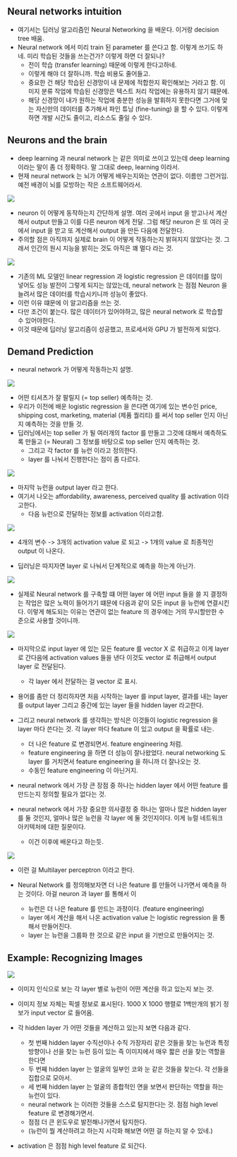 ## Neural networks intuition 

- 여기서는 딥러닝 알고리즘인 Neural Networking 을 배운다. 이거랑 decision tree 배움.
- Neural network 에서 미리 train 된 parameter 를 쓴다고 함. 이렇게 쓰기도 하네. 미리 학습된 것들을 쓰는건가? 이렇게 하면 더 잘되나?
  - 전이 학습 (transfer learning) 때문에 이렇게 한다고하네.
  - 이렇게 해야 더 잘하니까. 학습 비용도 줄어들고.
  - 중요한 건 해당 학습된 신경망이 내 문제에 적합한지 확인해보는 거라고 함. 이미지 분류 작업에 학습된 신경망은 텍스트 처리 작업에는 유용하지 않기 떄문에.
  - 해당 신경망이 내가 원하는 작업에 충분한 성능을 발휘하지 못한다면 그거에 맞는 자신만의 데이터를 추가해서 파인 튜닝 (fine-tuning) 을 할 수 있다. 이렇게 하면 개발 시간도 줄이고, 리소스도 줄일 수 있다. 

## Neurons and the brain

- deep learning 과 neural network 는 같은 의미로 쓰이고 있는데 deep learning 이라는 말이 좀 더 정확하다. 말 그대로 deep, learning 이라서.
- 현재 neural network 는 뇌가 어떻게 배우는지와는 연관이 없다. 이름만 그런거임. 예전 배경이 뇌를 모방하는 작은 소프트웨어라서.

![](../images/neuron.png)

- neuron 이 어떻게 동작하는지 간단하게 설명. 여러 곳에서 input 을 받고나서 계산해서 output 만들고 이를 다른 neuron 에게 전달.
그럼 해당 neuron 은 또 여러 곳에서 input 을 받고 또 계산해서 output 을 만든 다음에 전달한다.
- 주의할 점은 아직까지 실제로 brain 이 어떻게 작동하는지 밝혀지지 않았다는 것. 그래서 인간의 원시 지능을 밝히는 것도 아직은 꽤 멀다 라는 것.

![](../images/ai%20algorithm%20performance.png)

- 기존의 ML 모델인 linear regression 과 logistic regression 은 데이터를 많이 넣어도 성능 발전이 그렇게 되지는 않았는데, neural network 는 점점 Neuron 을 늘려서 많은 데이터를 학습시키니까 성능이 좋았다. 
- 이런 이유 떄문에 이 알고리즘을 쓰는 것.
- 다만 조건이 붙는다. 많은 데이터가 있어야하고, 많은 neural network 로 학습할 수 있어야한다.
- 이것 때문에 딥러닝 알고리즘이 성공했고, 프로세서와 GPU 가 발전하게 되었다. 

## Demand Prediction

- neural network 가 어떻게 작동하는지 설명.

![](../images/top%20seller%20demand%20prediction.png)

- 어떤 티셔츠가 잘 팔릴지 (= top seller) 예측하는 것. 
- 우리가 이전에 배운 logistic regression 을 쓴다면 여기에 있는 변수인 price, shipping cost, marketing, material (제품 퀄리티) 를 써서 top seller 인지 아닌지 예측하는 것을 만들 것. 
- 딥러닝에서는 top seller 가 될 여러개의 factor 를 만들고 그것에 대해서 예측하도록 만들고 (= Neural) 그 정보를 바탕으로 top seller 인지 예측하는 것.
  - 그리고 각 factor 를 뉴런 이라고 정의한다.
  - layer 를 나눠서 진행한다는 점이 좀 다르다.

![](../images/neuron%20layer.png)

- 마지막 뉴런을 output layer 라고 한다.
- 여기서 나오는 affordability, awareness, perceived quality 를 activation 이라고한다.
  - 다음 뉴런으로 전달하는 정보를 activation 이라고함.


![](../images/activation%20value%20on%20neuron%20layer.png)

- 4개의 변수 -> 3개의 activation value 로 되고 -> 1개의 value 로 최종적인 output 이 나온다.

- 딥러닝은 따지자면 layer 로 나눠서 단계적으로 예측을 하는게 아닌가.


![](../images/from%20every%20feature%20to%20every%20one%20of%20these%20neurons.png)

- 실제로 Neural network 를 구축할 떄 어떤 layer 에 어떤 input 들을 쓸 지 결정하는 작업은 많은 노력이 들어가기 떄문에 다음과 같이 모든 input 을 뉴런에 연결시킨다. 
이렇게 해도되는 이유는 연관이 없는 feature 의 경우에는 거의 무시할만한 수준으로 사용할 것이니까. 


![](../images/vector%20of%20neuron%20network.png)

- 마지막으로 input layer 에 있는 모든 feature 를 vector X 로 취급하고 이게 layer 로 간다음에 activation values 들을 낸다 이것도 vector 로 취급해서 output layer 로 전달된다.
  - 각 layer 에서 전달하는 걸 vector 로 표시.

- 용어를 좀만 더 정리하자면 처음 시작하는 layer 를 input layer, 결과를 내는 layer 를 output layer 그리고 중간에 있는 layer 들을 hidden layer 라고한다.

- 그리고 neural network 를 생각하는 방식은 이것들이 logistic regression 을 layer 마다 쓴다는 것. 각 layer 마다 feature 이 있고 output 을 확률로 내는. 
  - 더 나은 feature 로 변경되면서. feature engineering 처럼.
  - feature engineering 을 하면 더 성능이 잘나왔었다. neural networking 도 layer 를 거치면서 feature engineering 을 하니까 더 잘나오는 것. 
  - 수동인 feature engineering 이 아닌거지.

- neural network 에서 가장 큰 장점 중 하나는 hidden layer 에서 어떤 feature 를 만드는지 정의할 필요가 없다는 것. 

- neural network 에서 가장 중요한 의사결정 중 하나는 얼마나 많은 hidden layer 를 둘 것인지, 얼마나 많은 뉴런을 각 layer 에 둘 것인지이다. 이게 뉴럴 네트워크 아키텍처에 대한 질문이다. 
  - 이건 이후에 배운다고 하는듯.


![](../images/multilayer%20perceptron.png)

- 이런 걸 Multilayer perceptron 이라고 한다. 

- Neural Network 를 정의해보자면 더 나은 feature 를 만들어 나가면서 예측을 하는 것이다. 아걸 neuron 과 layer 를 통해서 이 
  - 뉴런은 더 나은 feature 를 만드는 과정이다. (feature engineering)
  - layer 에서 계산을 해서 나온 activation value 는 logistic regression 을 통해서 만들어진다. 
  - layer 는 뉴런을 그룹화 한 것으로 같은 input 을 기반으로 만들어지는 것. 

## Example: Recognizing Images

![](../images/face%20recognization.png)

- 이미지 인식으로 보는 각 layer 별로 뉴런이 어떤 계산을 하고 있는지 보는 것.
- 이미지 정보 자체는 픽셀 정보로 표시된다. 1000 X 1000 행렬로 1백만개의 밝기 정보가 input vector 로 들어옴.
- 각 hidden layer 가 어떤 것들을 계산하고 있는지 보면 다음과 같다. 
  - 첫 번째 hidden layer 수직선이나 수직 가장자리 같은 것들을 찾는 뉴런과 특정 방향이나 선을 찾는 뉴런 등이 있는 즉 이미지에서 매우 짧은 선을 찾는 역할을 한다면 
  - 두 번째 hidden layer 는 얼굴의 일부인 코와 눈 같은 것들을 찾는다. 각 선들을 집합으로 모아서. 
  - 세 번째 hidden layer 는 얼굴의 종합적인 면을 보면서 판단하는 역할을 하는 뉴런이 있다. 
  - neural network 는 이러한 것들을 스스로 탐지한다는 것. 점점 high level feature 로 변경해가면서. 
  - 점점 더 큰 윈도우로 발전해나가면서 탐지한다.
  - (뉴런이 뭘 계산하려고 하는지 시각화 해보면 어떤 걸 하는지 알 수 있네.) 

- activation 은 점점 high level feature 로 되간다. 
